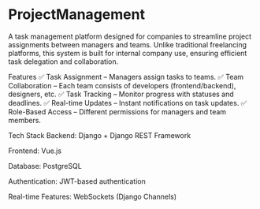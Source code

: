 # ProjectManagement
A task management platform designed for companies to streamline project assignments between managers and teams. Unlike traditional freelancing platforms, this system is built for internal company use, ensuring efficient task delegation and collaboration.

Features
✅ Task Assignment – Managers assign tasks to teams.
✅ Team Collaboration – Each team consists of developers (frontend/backend), designers, etc.
✅ Task Tracking – Monitor progress with statuses and deadlines.
✅ Real-time Updates – Instant notifications on task updates.
✅ Role-Based Access – Different permissions for managers and team members.

Tech Stack
Backend: Django + Django REST Framework

Frontend: Vue.js

Database: PostgreSQL

Authentication: JWT-based authentication

Real-time Features: WebSockets (Django Channels)
